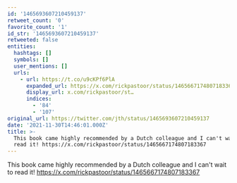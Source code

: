 ```yaml
---
id: '1465693607210459137'
retweet_count: '0'
favorite_count: '1'
id_str: '1465693607210459137'
retweeted: false
entities:
  hashtags: []
  symbols: []
  user_mentions: []
  urls:
    - url: https://t.co/u9cKPf6PlA
      expanded_url: https://x.com/rickpastoor/status/1465667174807183367
      display_url: x.com/rickpastoor/st…
      indices:
        - '84'
        - '107'
original_url: https://twitter.com/jth/status/1465693607210459137
date: '2021-11-30T14:46:01.000Z'
title: >-
  This book came highly recommended by a Dutch colleague and I can't wait to
  read it! https://x.com/rickpastoor/status/1465667174807183367
---
```


This book came highly recommended by a Dutch colleague and I can't wait to read it! https://x.com/rickpastoor/status/1465667174807183367